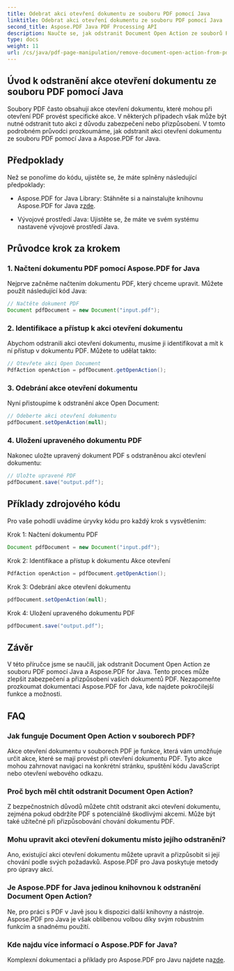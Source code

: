 ```yaml
---
title: Odebrat akci otevření dokumentu ze souboru PDF pomocí Java
linktitle: Odebrat akci otevření dokumentu ze souboru PDF pomocí Java
second_title: Aspose.PDF Java PDF Processing API
description: Naučte se, jak odstranit Document Open Action ze souborů PDF pomocí Java a Aspose.PDF for Java. Vylepšete zabezpečení a přizpůsobení.
type: docs
weight: 11
url: /cs/java/pdf-page-manipulation/remove-document-open-action-from-pdf-file-using-java/
---
```


## Úvod k odstranění akce otevření dokumentu ze souboru PDF pomocí Java

Soubory PDF často obsahují akce otevření dokumentu, které mohou při otevření PDF provést specifické akce. V některých případech však může být nutné odstranit tuto akci z důvodu zabezpečení nebo přizpůsobení. V tomto podrobném průvodci prozkoumáme, jak odstranit akci otevření dokumentu ze souboru PDF pomocí Java a Aspose.PDF for Java.

## Předpoklady

Než se ponoříme do kódu, ujistěte se, že máte splněny následující předpoklady:

-  Aspose.PDF for Java Library: Stáhněte si a nainstalujte knihovnu Aspose.PDF for Java z[zde](https://releases.aspose.com/pdf/java/).

- Vývojové prostředí Java: Ujistěte se, že máte ve svém systému nastavené vývojové prostředí Java.

## Průvodce krok za krokem

### 1. Načtení dokumentu PDF pomocí Aspose.PDF for Java

Nejprve začněme načtením dokumentu PDF, který chceme upravit. Můžete použít následující kód Java:

```java
// Načtěte dokument PDF
Document pdfDocument = new Document("input.pdf");
```

### 2. Identifikace a přístup k akci otevření dokumentu

Abychom odstranili akci otevření dokumentu, musíme ji identifikovat a mít k ní přístup v dokumentu PDF. Můžete to udělat takto:

```java
// Otevřete akci Open Document
PdfAction openAction = pdfDocument.getOpenAction();
```

### 3. Odebrání akce otevření dokumentu

Nyní přistoupíme k odstranění akce Open Document:

```java
// Odeberte akci otevření dokumentu
pdfDocument.setOpenAction(null);
```

### 4. Uložení upraveného dokumentu PDF

Nakonec uložte upravený dokument PDF s odstraněnou akcí otevření dokumentu:

```java
// Uložte upravené PDF
pdfDocument.save("output.pdf");
```

## Příklady zdrojového kódu

Pro vaše pohodlí uvádíme úryvky kódu pro každý krok s vysvětlením:

Krok 1: Načtení dokumentu PDF
```java
Document pdfDocument = new Document("input.pdf");
```

Krok 2: Identifikace a přístup k dokumentu Akce otevření
```java
PdfAction openAction = pdfDocument.getOpenAction();
```

Krok 3: Odebrání akce otevření dokumentu
```java
pdfDocument.setOpenAction(null);
```

Krok 4: Uložení upraveného dokumentu PDF
```java
pdfDocument.save("output.pdf");
```

## Závěr

V této příručce jsme se naučili, jak odstranit Document Open Action ze souboru PDF pomocí Java a Aspose.PDF for Java. Tento proces může zlepšit zabezpečení a přizpůsobení vašich dokumentů PDF. Nezapomeňte prozkoumat dokumentaci Aspose.PDF for Java, kde najdete pokročilejší funkce a možnosti.

## FAQ

### Jak funguje Document Open Action v souborech PDF?

Akce otevření dokumentu v souborech PDF je funkce, která vám umožňuje určit akce, které se mají provést při otevření dokumentu PDF. Tyto akce mohou zahrnovat navigaci na konkrétní stránku, spuštění kódu JavaScript nebo otevření webového odkazu.

### Proč bych měl chtít odstranit Document Open Action?

Z bezpečnostních důvodů můžete chtít odstranit akci otevření dokumentu, zejména pokud obdržíte PDF s potenciálně škodlivými akcemi. Může být také užitečné při přizpůsobování chování dokumentu PDF.

### Mohu upravit akci otevření dokumentu místo jejího odstranění?

Ano, existující akci otevření dokumentu můžete upravit a přizpůsobit si její chování podle svých požadavků. Aspose.PDF pro Java poskytuje metody pro úpravy akcí.

### Je Aspose.PDF for Java jedinou knihovnou k odstranění Document Open Action?

Ne, pro práci s PDF v Javě jsou k dispozici další knihovny a nástroje. Aspose.PDF pro Java je však oblíbenou volbou díky svým robustním funkcím a snadnému použití.

### Kde najdu více informací o Aspose.PDF for Java?

 Komplexní dokumentaci a příklady pro Aspose.PDF pro Javu najdete na[zde](https://reference.aspose.com/pdf/java/).